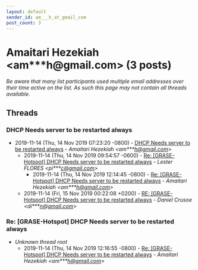 ```yaml
---
layout: default
sender_id: am___h_at_gmail_com
post_count: 3
---
```


# Amaitari Hezekiah <am***h<span>@</span>gmail.com> (3 posts)

_Be aware that many list participants used multiple email addresses over their time active on the list. As such this page may not contain all threads available._

## Threads

### DHCP Needs server to be restarted always
+ 2019-11-14 (Thu, 14 Nov 2019 07:23:20 -0800) - [DHCP Needs server to be restarted always](/archive/2019/11/03980b67759e52c9241356685a212fcc03b9e86dfa177afcf6039affad91b508) - _Amaitari Hezekiah \<am***h@gmail.com\>_
  + 2019-11-14 (Thu, 14 Nov 2019 09:54:57 -0600) - [Re: [GRASE-Hotspot] DHCP Needs server to be restarted always](/archive/2019/11/5dde4cc8aad7e8f7719fe36c49cfe8eda9fb753d884a9880d01a31df06605cb6) - _Lester FLORES \<pi***c@gmail.com\>_
    + 2019-11-14 (Thu, 14 Nov 2019 12:14:45 -0800) - [Re: [GRASE-Hotspot] DHCP Needs server to be restarted always](/archive/2019/11/8ca026edb8bd1f55817f9d5694730db602f3b8ef4d411f32ff814157b4126b4e) - _Amaitari Hezekiah \<am***h@gmail.com\>_
  + 2019-11-14 (Fri, 15 Nov 2019 00:22:08 +0200) - [RE: [GRASE-Hotspot] DHCP Needs server to be restarted always](/archive/2019/11/86ef28d4b98a7bc068696a062b1d3cd7a0606a73b56bfd149f34035c4b46c02f) - _Daniel Crusoe \<di***n@gmail.com\>_

### Re: [GRASE-Hotspot] DHCP Needs server to be restarted always
+ _Unknown thread root_
  + 2019-11-14 (Thu, 14 Nov 2019 12:16:55 -0800) - [Re: [GRASE-Hotspot] DHCP Needs server to be restarted always](/archive/2019/11/e192c91aac410f37681810517b45aea8ce8812dbffe604dc5bab89bf4a0930df) - _Amaitari Hezekiah \<am***h@gmail.com\>_


